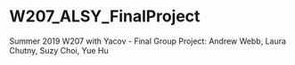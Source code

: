 # W207_ALSY_FinalProject
Summer 2019 W207 with Yacov - Final Group Project: Andrew Webb, Laura Chutny, Suzy Choi, Yue Hu
